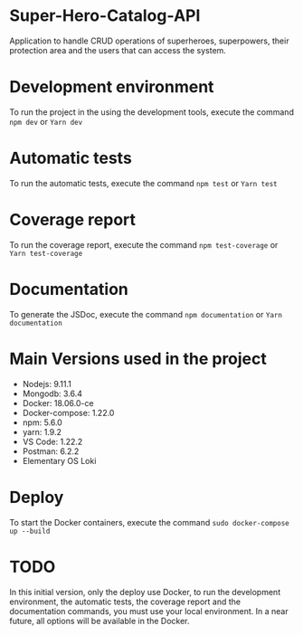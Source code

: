 # Super-Hero-Catalog-API
Application to handle CRUD operations of superheroes, superpowers, their protection area and the users that can access the system.

# Development environment
To run the project in the using the development tools, execute the command ```npm dev``` or ```Yarn dev```

# Automatic tests
To run the automatic tests, execute the command ```npm test``` or ```Yarn test```

# Coverage report
To run the coverage report, execute the command ```npm test-coverage``` or ```Yarn test-coverage```

# Documentation
To generate the JSDoc, execute the command ```npm documentation``` or ```Yarn documentation```

# Main Versions used in the project
- Nodejs: 9.11.1
- Mongodb: 3.6.4
- Docker: 18.06.0-ce
- Docker-compose: 1.22.0
- npm: 5.6.0
- yarn: 1.9.2
- VS Code: 1.22.2
- Postman: 6.2.2
- Elementary OS Loki

# Deploy
To start the Docker containers, execute the command ```sudo docker-compose up --build```

# TODO
In this initial version, only the deploy use Docker, to run the development environment, the automatic tests, the coverage report and the documentation commands, you must use your local environment. In a near future, all options will be available in the Docker.
